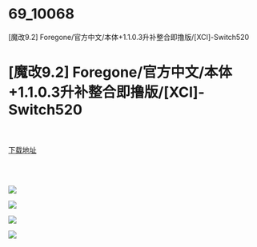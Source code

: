 # 69_10068
[魔改9.2] Foregone/官方中文/本体+1.1.0.3升补整合即撸版/[XCI]-Switch520
# [魔改9.2] Foregone/官方中文/本体+1.1.0.3升补整合即撸版/[XCI]-Switch520
 <br/></br>
[下载地址](https://www.switch520.cc/article/10068 "下载地址")
<br/></br>

<p>&nbsp;</p>
<p><img src="https://www.switch520.cc/muke_img/upload_art_editor_20210302-1_ef3652ecb42e824bcb1676bde433b80b.jpg"></p>
<p><img src="https://www.switch520.cc/muke_img/upload_art_editor_20210302-1_9628140021e6827a3347e68ebd51a2d4.jpg"></p>
<p><img src="https://www.switch520.cc/muke_img/upload_art_editor_20210302-1_4c8aecb61c31d8f6ca873d759b820e50.jpg"></p>
<p><img src="https://www.switch520.cc/muke_img/upload_art_editor_20210302-1_49bfd2054c6bff4d8c769ef9b7d2caf0.jpg"><strong>&nbsp;</strong></p>
